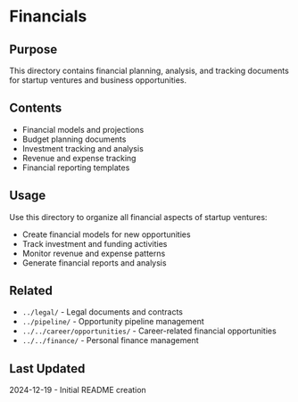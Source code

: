 # Financials

## Purpose
This directory contains financial planning, analysis, and tracking documents for startup ventures and business opportunities.

## Contents
- Financial models and projections
- Budget planning documents
- Investment tracking and analysis
- Revenue and expense tracking
- Financial reporting templates

## Usage
Use this directory to organize all financial aspects of startup ventures:
- Create financial models for new opportunities
- Track investment and funding activities
- Monitor revenue and expense patterns
- Generate financial reports and analysis

## Related
- `../legal/` - Legal documents and contracts
- `../pipeline/` - Opportunity pipeline management
- `../../career/opportunities/` - Career-related financial opportunities
- `../../finance/` - Personal finance management

## Last Updated
2024-12-19 - Initial README creation
